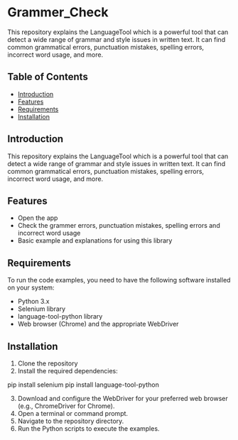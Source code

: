 # Grammer_Check
This repository explains the LanguageTool which is a powerful tool that can detect a wide range of grammar and style issues in written text. It can find common grammatical errors, punctuation mistakes, spelling errors, incorrect word usage, and more.

## Table of Contents

- [Introduction](#introduction)
- [Features](#features)
- [Requirements](#requirements)
- [Installation](#installation)

## Introduction

This repository explains the LanguageTool which is a powerful tool that can detect a wide range of grammar and style issues in written text. It can find common grammatical errors, punctuation mistakes, spelling errors, incorrect word usage, and more.

## Features

- Open the app
- Check the grammer errors, punctuation mistakes, spelling errors and incorrect word usage
- Basic example and explanations for using this library

## Requirements
To run the code examples, you need to have the following software installed on your system:

- Python 3.x
- Selenium library
- language-tool-python library
- Web browser (Chrome) and the appropriate WebDriver

## Installation

1. Clone the repository
2. Install the required dependencies:

pip install selenium
pip install language-tool-python

3. Download and configure the WebDriver for your preferred web browser (e.g., ChromeDriver for Chrome).
4. Open a terminal or command prompt.
5. Navigate to the repository directory.
6. Run the Python scripts to execute the examples.
